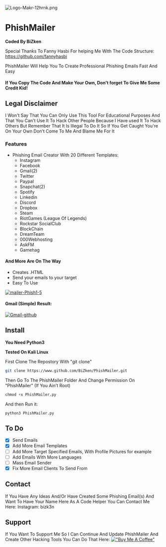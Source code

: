 ![Logo-Makr-12hrnk.png](https://i.postimg.cc/SR4vXjjq/Logo-Makr-12hrnk.png)

# PhishMailer


**Coded By BiZken**

Special Thanks To Fanny Hasbi For helping Me With The Code Structure: https://github.com/fannyhasbi 

PhishMailer Will Help You To Create Professional Phishing Emails Fast And Easy

#### If You Copy The Code And Make Your Own, Don't forget To Give Me Some Credit Kid!

## Legal Disclaimer
I Won't Say That You Can Only Use This Tool For Educational Purposes And That You Can't Use It To Hack Other People
Because I Have used It To Hack Others But Remember That It Is Illegal To Do It So If You Get Caught You're On Your Own
Don't Come To Me And Blame Me For It

### Features
* Phishing Email Creator With 20 Different Templates: 
  * Instagram
  * Facebook
  * Gmail(2)
  * Twitter
  * Paypal
  * Snapchat(2)
  * Spotify
  * Linkedin
  * Discord
  * Dropbox
  * Steam
  * RiotGames (League Of Legends)
  * Rockstar SocialClub
  * BlockChain
  * DreamTeam
  * 000Webhosting
  * AskFM
  * Gamehag
#### And More Are On The Way
* Creates .HTML
* Send your emails to your target
* Easy To Use

<a href="https://ibb.co/THwcpWq"><img src="https://i.ibb.co/jL8hBJZ/mailer-Phish1-5.png" alt="mailer-Phish1-5" border="0"></a>

#### Gmail (Simple) Result:
<a href="https://ibb.co/kSjzn5s"><img src="https://i.ibb.co/hmbr5LJ/Gmail-github.png" alt="Gmail-github" border="0"></a>

## Install
**You Need Python3**

**Tested On Kali Linux**

First Clone The Repostory With "git clone"
```bash
git clone https://www.github.com/BiZken/PhishMailer.git
```
Then Go To The PhishMailer Folder And Change Permission On "PhishMailer" (If You Ain't Root)
```python
chmod +x PhishMailer.py
```
And then Run it:
```Run
python3 PhishMailer.py
```
## To Do
- [x] Send Emails
- [x] Add More Email Templates
- [ ] Add More Target Specified Emails, With Profile Pictures for example
- [ ] Add Emails With More Languages 
- [ ] Mass Email Sender
- [x] Fix More Email Clients To Send From

## Contact
If You Have Any Ideas And/Or Have Created Some Phishing Email(s) And Want To Have Your Name Here As A Code Helper
You Can Contact Me Here:
Instagram: bizk3n

## Support 
If You Want To Support Me So I Can Continue And Update PhishMailer And Create Other Hacking Tools
You Can Do That Here:
[!["Buy Me A Coffee"](https://www.buymeacoffee.com/assets/img/custom_images/orange_img.png)](https://www.buymeacoffee.com/BiZken)
